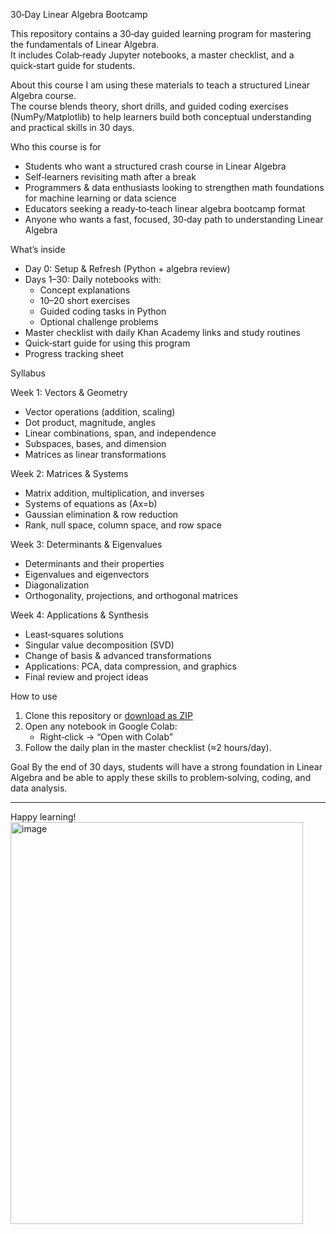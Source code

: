  30‑Day Linear Algebra Bootcamp

This repository contains a 30‑day guided learning program for mastering the fundamentals of Linear Algebra.  
It includes Colab‑ready Jupyter notebooks, a master checklist, and a quick‑start guide for students.

 About this course
I am using these materials to teach a structured Linear Algebra course.  
The course blends theory, short drills, and guided coding exercises (NumPy/Matplotlib) to help learners build both conceptual understanding and practical skills in 30 days.

 Who this course is for
- Students who want a structured crash course in Linear Algebra  
- Self‑learners revisiting math after a break  
- Programmers & data enthusiasts looking to strengthen math foundations for machine learning or data science  
- Educators seeking a ready‑to‑teach linear algebra bootcamp format  
- Anyone who wants a fast, focused, 30‑day path to understanding Linear Algebra  

 What’s inside
- Day 0: Setup & Refresh (Python + algebra review)  
- Days 1–30: Daily notebooks with:
  - Concept explanations  
  - 10–20 short exercises  
  - Guided coding tasks in Python  
  - Optional challenge problems  
- Master checklist with daily Khan Academy links and study routines  
- Quick‑start guide for using this program  
- Progress tracking sheet  

 Syllabus

 Week 1: Vectors & Geometry
- Vector operations (addition, scaling)
- Dot product, magnitude, angles
- Linear combinations, span, and independence
- Subspaces, bases, and dimension
- Matrices as linear transformations

 Week 2: Matrices & Systems
- Matrix addition, multiplication, and inverses
- Systems of equations as \(Ax=b\)
- Gaussian elimination & row reduction
- Rank, null space, column space, and row space

 Week 3: Determinants & Eigenvalues
- Determinants and their properties
- Eigenvalues and eigenvectors
- Diagonalization
- Orthogonality, projections, and orthogonal matrices

 Week 4: Applications & Synthesis
- Least‑squares solutions
- Singular value decomposition (SVD)
- Change of basis & advanced transformations
- Applications: PCA, data compression, and graphics
- Final review and project ideas

 How to use
1. Clone this repository or [download as ZIP]()  
2. Open any notebook in Google Colab:  
   - Right‑click → “Open with Colab”  
3. Follow the daily plan in the master checklist (≈2 hours/day).  

 Goal
By the end of 30 days, students will have a strong foundation in Linear Algebra and be able to apply these skills to problem‑solving, coding, and data analysis.

---
Happy learning!  
<img width="468" height="643" alt="image" src="https://github.com/user-attachments/assets/f45f8fe7-84e6-4bd4-834f-eb457fb37f72" />

